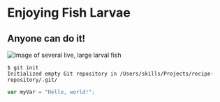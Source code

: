 # Enjoying Fish Larvae
## Anyone can do it!

![Image of several live, large larval fish](https://www.frankbaensch.com/wp-content/uploads/2017/04/larval-fish-project-20170405-103541.jpg)

```
$ git init
Initialized empty Git repository in /Users/skills/Projects/recipe-repository/.git/
```

``` javascript
var myVar = "Hello, world!";
```














